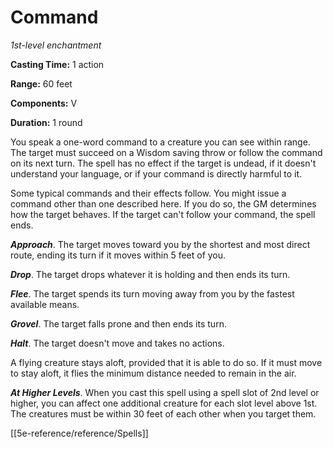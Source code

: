 # Command

*1st-level enchantment*

**Casting Time:** 1 action

**Range:** 60 feet

**Components:** V

**Duration:** 1 round

You speak a one-word command to a creature you can see within range. The target must succeed on a Wisdom saving throw or follow the command on its next turn. The spell has no effect if the target is undead, if it doesn't understand your language, or if your command is directly harmful to it.

Some typical commands and their effects follow. You might issue a command other than one described here. If you do so, the GM determines how the target behaves. If the target can't follow your command, the spell ends.

***Approach***. The target moves toward you by the shortest and most direct route, ending its turn if it moves within 5 feet of you.

***Drop***. The target drops whatever it is holding and then ends its turn.

***Flee***. The target spends its turn moving away from you by the fastest available means.

***Grovel***. The target falls prone and then ends its turn.

***Halt***. The target doesn't move and takes no actions.

A flying creature stays aloft, provided that it is able to do so. If it must move to stay aloft, it flies the minimum distance needed to remain in the air.

***At Higher Levels***. When you cast this spell using a spell slot of 2nd level or higher, you can affect one additional creature for each slot level above 1st. The creatures must be within 30 feet of each other when you target them.


[[5e-reference/reference/Spells]]